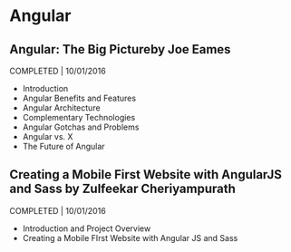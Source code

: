 # Angular

## Angular: The Big Pictureby Joe Eames
COMPLETED | 10/01/2016

- Introduction
- Angular Benefits and Features
- Angular Architecture
- Complementary Technologies
- Angular Gotchas and Problems
- Angular vs. X
- The Future of Angular

## Creating a Mobile First Website with AngularJS and Sass by Zulfeekar Cheriyampurath
COMPLETED | 10/01/2016

- Introduction and Project Overview
- Creating a Mobile FIrst Website with Angular JS and Sass